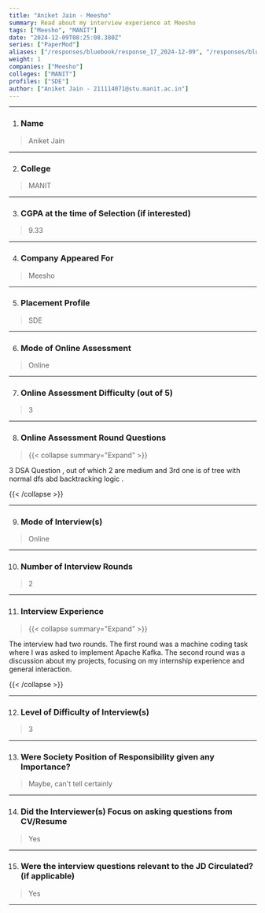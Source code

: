 ```yaml
---
title: "Aniket Jain - Meesho"
summary: Read about my interview experience at Meesho
tags: ["Meesho", "MANIT"]
date: "2024-12-09T08:25:08.380Z"
series: ["PaperMod"]
aliases: ["/responses/bluebook/response_17_2024-12-09", "/responses/bluebook/aniket-jain-meesho"]
weight: 1
companies: ["Meesho"]
colleges: ["MANIT"]
profiles: ["SDE"]
author: ["Aniket Jain - 211114071@stu.manit.ac.in"]
---
```

---
1. ### Name

> Aniket Jain

---

2. ### College

> MANIT 

---

3. ### CGPA at the time of Selection (if interested) 

> 9.33

---

4. ### Company Appeared For

> Meesho

---

5. ### Placement Profile

> SDE

---

6. ### Mode of Online Assessment

> Online

---

7. ### Online Assessment Difficulty (out of 5)

> 3

---

8. ### Online Assessment Round Questions

> {{< collapse summary="Expand" >}}

3 DSA Question , out of which 2 are medium and 3rd one is of tree with normal dfs abd backtracking logic .

{{< /collapse >}}

---

9. ### Mode of Interview(s)

> Online

---

10. ### Number of Interview Rounds

> 2

---

11. ### Interview Experience

> {{< collapse summary="Expand" >}}

The interview had two rounds. The first round was a machine coding task where I was asked to implement Apache Kafka. The second round was a discussion about my projects, focusing on my internship experience and general interaction.

{{< /collapse >}}

---

12. ### Level of Difficulty of Interview(s)

> 3

---

13. ### Were Society Position of Responsibility given any Importance?

> Maybe, can't tell certainly

---

14. ### Did the Interviewer(s) Focus on asking questions from CV/Resume

> Yes

---

15. ### Were the interview questions relevant to the JD Circulated? (if applicable)

> Yes

---

